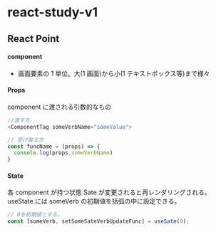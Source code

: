 # react-study-v1

## React Point

#### component

- 画面要素の 1 単位。大(1 画面)から小(1 テキストボックス等)まで様々

#### Props

component に渡される引数的なもの

```js
//渡す方
<ComponentTag someVerbName="someValue">

// 受け取る方
const funcName = (props) => {
  console.log(props.someVerbName)
}
```

#### State

各 component が持つ状態 Sate が変更されると再レンダリングされる。
useState には someVerb の初期値を括弧の中に設定できる。

```js
// 0を初期値とする。
const [someVerb, setSomeSateVerbUpdateFunc] = useSate(0);
```
